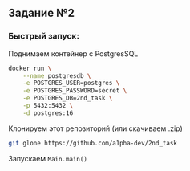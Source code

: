 ## Задание №2
### Быстрый запуск:
Поднимаем контейнер с PostgresSQL
```bash
docker run \
    --name postgresdb \
    -e POSTGRES_USER=postgres \
    -e POSTGRES_PASSWORD=secret \
    -e POSTGRES_DB=2nd_task \
    -p 5432:5432 \
    -d postgres:16
```
Клонируем этот репозиторий (или скачиваем .zip)
```bash
git glone https://github.com/a1pha-dev/2nd_task
```
Запускаем `Main.main()`
